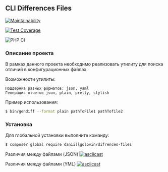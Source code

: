 ## CLI Differences Files
[![Maintainability](https://api.codeclimate.com/v1/badges/9b94c8580fc0c3482f4d/maintainability)](https://codeclimate.com/github/DaniillGolovin/Differences-Files/maintainability)

[![Test Coverage](https://api.codeclimate.com/v1/badges/9b94c8580fc0c3482f4d/test_coverage)](https://codeclimate.com/github/DaniillGolovin/Differences-Files/test_coverage)

![PHP CI](https://github.com/DaniillGolovin/Differences-Files/actions/workflows/lint.yml/badge.svg)

### Описание проекта
В рамках данного проекта необходимо реализовать утилиту для поиска отличий в конфигурационных файлах.

Возможности утилиты:

```
Поддержка разных форматов: json, yaml
Генерация отчетов json, plain, pretty, stylish
```

Пример использования:

```bash
$ bin/gendiff --format plain pathToFile1 pathTofile2
```

### Установка
Для глобальной установки выполните команду:
```bash
$ composer global require daniillgolovin/difrences-files
```

Различия между файлами (JSON)
[![asciicast](https://asciinema.org/a/VFuhbZbIbB0HfzQLpaaqAXcYQ.svg)](https://asciinema.org/a/VFuhbZbIbB0HfzQLpaaqAXcYQ)

Различия между файлами (YML)
[![asciicast](https://asciinema.org/a/IGoMG2HCp6yb0sJ0B1Ca9WA7g.svg)](https://asciinema.org/a/IGoMG2HCp6yb0sJ0B1Ca9WA7g)